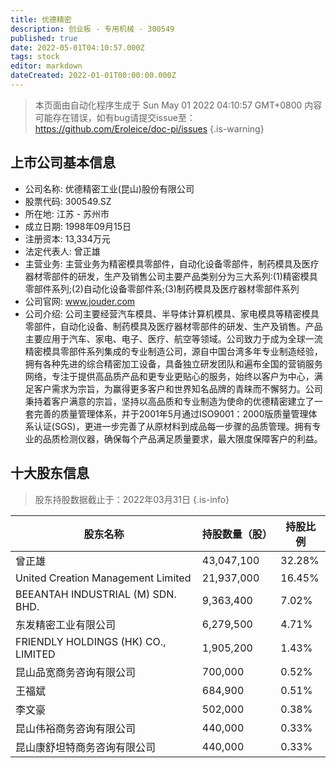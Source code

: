 ```yaml
---
title: 优德精密
description: 创业板 - 专用机械 - 300549
published: true
date: 2022-05-01T04:10:57.000Z
tags: stock
editor: markdown
dateCreated: 2022-01-01T00:00:00.000Z
---
```


> 本页面由自动化程序生成于 Sun May 01 2022 04:10:57 GMT+0800
> 内容可能存在错误，如有bug请提交issue至：https://github.com/Eroleice/doc-pi/issues
{.is-warning}

## 上市公司基本信息
- 公司名称: 优德精密工业(昆山)股份有限公司
- 股票代码: 300549.SZ
- 所在地: 江苏 - 苏州市
- 成立日期: 1998年09月15日
- 注册资本: 13,334万元
- 法定代表人: 曾正雄
- 主营业务: 主营业务为精密模具零部件，自动化设备零部件，制药模具及医疗器材零部件的研发，生产及销售公司主要产品类别分为三大系列:(1)精密模具零部件系列;(2)自动化设备零部件系;(3)制药模具及医疗器材零部件系列
- 公司官网: www.jouder.com
- 公司介绍: 公司主要经营汽车模具、半导体计算机模具、家电模具等精密模具零部件，自动化设备、制药模具及医疗器材零部件的研发、生产及销售。产品主要应用于汽车、家电、电子、医疗、航空等领域。公司致力于成为全球一流精密模具零部件系列集成的专业制造公司，源自中国台湾多年专业制造经验，拥有各种先进的综合精密加工设备，具备独立研发团队和遍布全国的营销服务网络，专注于提供高品质产品和更专业更贴心的服务，始终以客户为中心，满足客户需求为宗旨，为赢得更多客户和世界知名品牌的青睐而不懈努力。公司秉持着客户满意的宗旨，坚持以高品质和专业制造为使命的优德精密建立了一套完善的质量管理体系，并于2001年5月通过ISO9001：2000版质量管理体系认证(SGS)，更进一步完善了从原材料到成品每一步骤的品质管理。拥有专业的品质检测仪器，确保每个产品满足质量要求，最大限度保障客户的利益。


## 十大股东信息
> 股东持股数据截止于：2022年03月31日
{.is-info}

| 股东名称 | 持股数量（股） | 持股比例 |
| --- | --- | --- |
| 曾正雄 | 43,047,100 | 32.28% |
| United Creation Management Limited | 21,937,000 | 16.45% |
| BEEANTAH INDUSTRIAL (M) SDN. BHD. | 9,363,400 | 7.02% |
| 东发精密工业有限公司 | 6,279,500 | 4.71% |
| FRIENDLY HOLDINGS (HK) CO., LIMITED | 1,905,200 | 1.43% |
| 昆山品宽商务咨询有限公司 | 700,000 | 0.52% |
| 王福斌 | 684,900 | 0.51% |
| 李文豪 | 502,000 | 0.38% |
| 昆山伟裕商务咨询有限公司 | 440,000 | 0.33% |
| 昆山康舒坦特商务咨询有限公司 | 440,000 | 0.33% |




